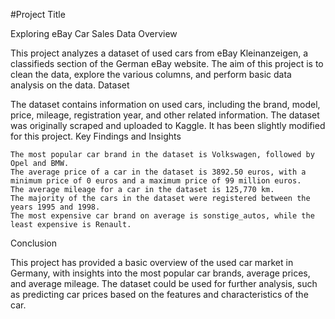 #Project Title

Exploring eBay Car Sales Data
Overview

This project analyzes a dataset of used cars from eBay Kleinanzeigen, a classifieds section of the German eBay website. The aim of this project is to clean the data, explore the various columns, and perform basic data analysis on the data.
Dataset

The dataset contains information on used cars, including the brand, model, price, mileage, registration year, and other related information. The dataset was originally scraped and uploaded to Kaggle. It has been slightly modified for this project.
Key Findings and Insights

    The most popular car brand in the dataset is Volkswagen, followed by Opel and BMW.
    The average price of a car in the dataset is 3892.50 euros, with a minimum price of 0 euros and a maximum price of 99 million euros.
    The average mileage for a car in the dataset is 125,770 km.
    The majority of the cars in the dataset were registered between the years 1995 and 1998.
    The most expensive car brand on average is sonstige_autos, while the least expensive is Renault.

Conclusion

This project has provided a basic overview of the used car market in Germany, with insights into the most popular car brands, average prices, and average mileage. The dataset could be used for further analysis, such as predicting car prices based on the features and characteristics of the car.
